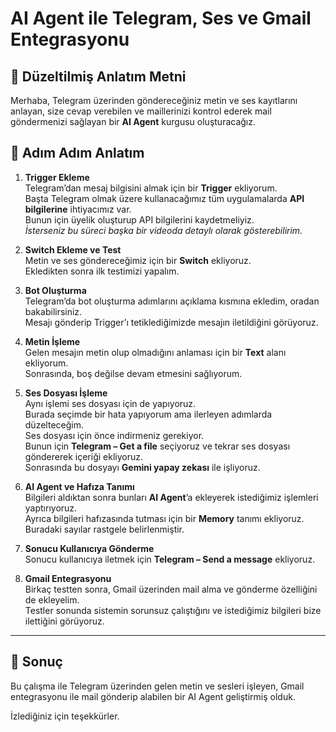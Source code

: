 # AI Agent ile Telegram, Ses ve Gmail Entegrasyonu

## 📄 Düzeltilmiş Anlatım Metni

Merhaba, Telegram üzerinden göndereceğiniz metin ve ses kayıtlarını anlayan, size cevap verebilen ve maillerinizi kontrol ederek mail göndermenizi sağlayan bir **AI Agent** kurgusu oluşturacağız.


## 🔹 Adım Adım Anlatım

1. **Trigger Ekleme**  
   Telegram’dan mesaj bilgisini almak için bir **Trigger** ekliyorum.  
   Başta Telegram olmak üzere kullanacağımız tüm uygulamalarda **API bilgilerine** ihtiyacımız var.  
   Bunun için üyelik oluşturup API bilgilerini kaydetmeliyiz.  
   *İsterseniz bu süreci başka bir videoda detaylı olarak gösterebilirim.*

2. **Switch Ekleme ve Test**  
   Metin ve ses göndereceğimiz için bir **Switch** ekliyoruz.  
   Ekledikten sonra ilk testimizi yapalım.

3. **Bot Oluşturma**  
   Telegram’da bot oluşturma adımlarını açıklama kısmına ekledim, oradan bakabilirsiniz.  
   Mesajı gönderip Trigger’ı tetiklediğimizde mesajın iletildiğini görüyoruz.

4. **Metin İşleme**  
   Gelen mesajın metin olup olmadığını anlaması için bir **Text** alanı ekliyorum.  
   Sonrasında, boş değilse devam etmesini sağlıyorum.

5. **Ses Dosyası İşleme**  
   Aynı işlemi ses dosyası için de yapıyoruz.  
   Burada seçimde bir hata yapıyorum ama ilerleyen adımlarda düzelteceğim.  
   Ses dosyası için önce indirmeniz gerekiyor.  
   Bunun için **Telegram – Get a file** seçiyoruz ve tekrar ses dosyası göndererek içeriği ekliyoruz.  
   Sonrasında bu dosyayı **Gemini yapay zekası** ile işliyoruz.

6. **AI Agent ve Hafıza Tanımı**  
   Bilgileri aldıktan sonra bunları **AI Agent**’a ekleyerek istediğimiz işlemleri yaptırıyoruz.  
   Ayrıca bilgileri hafızasında tutması için bir **Memory** tanımı ekliyoruz.  
   Buradaki sayılar rastgele belirlenmiştir.

7. **Sonucu Kullanıcıya Gönderme**  
   Sonucu kullanıcıya iletmek için **Telegram – Send a message** ekliyoruz.

8. **Gmail Entegrasyonu**  
   Birkaç testten sonra, Gmail üzerinden mail alma ve gönderme özelliğini de ekleyelim.  
   Testler sonunda sistemin sorunsuz çalıştığını ve istediğimiz bilgileri bize ilettiğini görüyoruz.

---

## 🎯 Sonuç
Bu çalışma ile Telegram üzerinden gelen metin ve sesleri işleyen, Gmail entegrasyonu ile mail gönderip alabilen bir AI Agent geliştirmiş olduk.

İzlediğiniz için teşekkürler.
